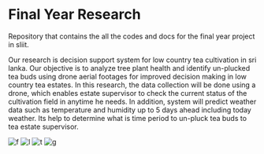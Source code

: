 # Final Year Research

Repository that contains the all the codes and docs for the final year project in sliit.

Our research is decision support system for low country tea cultivation in sri lanka. Our objective is to analyze tree plant health and identify un-plucked tea buds using drone aerial footages for improved decision making in low country tea estates. In this research, the data collection will be done using a drone, which enables estate supervisor to check the current status of the cultivation field in anytime he needs. In addition, system will predict weather data such as temperature and humidity up to 5 days ahead including today weather. Its help to determine what is time period to un-pluck tea buds to tea estate supervisor. 

![f](https://github.com/lakshan-chathura/Decision-Support-System-For-Tea-Cultivation/assets/37142357/7bae6e89-fa43-43cb-8814-7abf7b3b7107)
![l](https://github.com/lakshan-chathura/Decision-Support-System-For-Tea-Cultivation/assets/37142357/5099fe1f-3768-4537-bea3-a4994b71d6f7)
![t](https://github.com/lakshan-chathura/Decision-Support-System-For-Tea-Cultivation/assets/37142357/616859c9-1692-4b44-b4b6-37de9926dd5f)
![g](https://github.com/lakshan-chathura/Decision-Support-System-For-Tea-Cultivation/assets/37142357/a89c500b-b883-4592-853a-5b821c9112b9)
